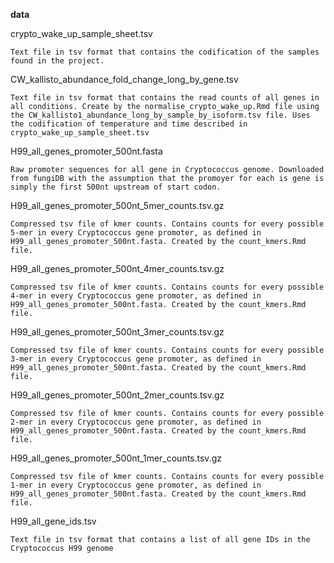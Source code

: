**data**

crypto_wake_up_sample_sheet.tsv

    Text file in tsv format that contains the codification of the samples found in the project.
    
CW_kallisto_abundance_fold_change_long_by_gene.tsv

    Text file in tsv format that contains the read counts of all genes in all conditions. Create by the normalise_crypto_wake_up.Rmd file using the CW_kallisto1_abundance_long_by_sample_by_isoform.tsv file. Uses the codification of temperature and time described in crypto_wake_up_sample_sheet.tsv
    
H99_all_genes_promoter_500nt.fasta
    
    Raw promoter sequences for all gene in Cryptococcus genome. Downloaded from fungiDB with the assumption that the promoyer for each is gene is simply the first 500nt upstream of start codon.
    
H99_all_genes_promoter_500nt_5mer_counts.tsv.gz

    Compressed tsv file of kmer counts. Contains counts for every possible 5-mer in every Cryptococcus gene promoter, as defined in H99_all_genes_promoter_500nt.fasta. Created by the count_kmers.Rmd file.
    
H99_all_genes_promoter_500nt_4mer_counts.tsv.gz

    Compressed tsv file of kmer counts. Contains counts for every possible 4-mer in every Cryptococcus gene promoter, as defined in H99_all_genes_promoter_500nt.fasta. Created by the count_kmers.Rmd file.
    
H99_all_genes_promoter_500nt_3mer_counts.tsv.gz

    Compressed tsv file of kmer counts. Contains counts for every possible 3-mer in every Cryptococcus gene promoter, as defined in H99_all_genes_promoter_500nt.fasta. Created by the count_kmers.Rmd file.
    
H99_all_genes_promoter_500nt_2mer_counts.tsv.gz

    Compressed tsv file of kmer counts. Contains counts for every possible 2-mer in every Cryptococcus gene promoter, as defined in H99_all_genes_promoter_500nt.fasta. Created by the count_kmers.Rmd file.
    
H99_all_genes_promoter_500nt_1mer_counts.tsv.gz

    Compressed tsv file of kmer counts. Contains counts for every possible 1-mer in every Cryptococcus gene promoter, as defined in H99_all_genes_promoter_500nt.fasta. Created by the count_kmers.Rmd file.
    
H99_all_gene_ids.tsv
    
    Text file in tsv format that contains a list of all gene IDs in the Cryptococcus H99 genome
